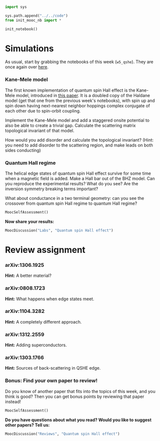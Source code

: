 ```python
import sys

sys.path.append("../../code")
from init_mooc_nb import *

init_notebook()
```

# Simulations

As usual, start by grabbing the notebooks of this week (`w5_qshe`). They are once again over [here](http://tiny.cc/topocm_smc).

### Kane-Mele model

The first known implementation of quantum spin Hall effect is the Kane-Mele model, introduced in [this paper](http://arxiv.org/abs/cond-mat/0411737). It is a doubled copy of the Haldane model (get that one from the previous week's notebooks), with spin up and spin down having next-nearest neighbor hoppings complex conjugate of each other due to spin-orbit coupling.

Implement the Kane-Mele model and add a staggered onsite potential to also be able to create a trivial gap. Calculate the scattering matrix topological invariant of that model.

How would you add disorder and calculate the topological invariant? (Hint: you need to add disorder to the scattering region, and make leads on both sides conducting)

### Quantum Hall regime

The helical edge states of quantum spin Hall effect survive for some time when a magnetic field is added. Make a Hall bar out of the BHZ model. Can you reproduce the experimental results? What do you see? Are the inversion symmetry breaking terms important?

What about conductance in a two terminal geometry: can you see the crossover from quantum spin Hall regime to quantum Hall regime?


```python
MoocSelfAssessment()
```

**Now share your results:**


```python
MoocDiscussion("Labs", "Quantum spin Hall effect")
```

# Review assignment

### arXiv:1306.1925

**Hint:** A better material?

### arXiv:0808.1723

**Hint:** What happens when edge states meet.

### arXiv:1104.3282

**Hint:** A completely different approach.

### arXiv:1312.2559

**Hint:** Adding superconductors.

### arXiv:1303.1766

**Hint:** Sources of back-scattering in QSHE edge.

### Bonus: Find your own paper to review!

Do you know of another paper that fits into the topics of this week, and you think is good?
Then you can get bonus points by reviewing that paper instead!

```python
MoocSelfAssessment()
```

**Do you have questions about what you read? Would you like to suggest other papers? Tell us:**


```python
MoocDiscussion("Reviews", "Quantum spin Hall effect")
```
